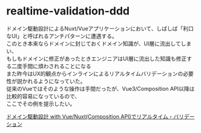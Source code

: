 # realtime-validation-ddd

ドメイン駆動設計によるNuxt/Vueアプリケーションにおいて、しばしば「利口なUI」と呼ばれるアンチパターンに遭遇する。  
このとき本来ならドメインに封じておくドメイン知識が、UI層に流出してしまい、  
もしもドメインに修正があったときエンジニアはUI層に流出した知識も修正する二度手間に煩わされることになる  
また昨今はUX的観点からインラインによるリアルタイムバリデーションの必要性が説かれるようになっていた。  
従来のVueではそのような操作は手間だったが、Vue3/Composition API以降は比較的容易になっているので、  
ここでその例を提示したい。  
  
[ドメイン駆動設計 with Vue/Nuxt(Composition API)でリアルタイム・バリデーション](https://qiita.com/JDM/items/0cefc43b6ae31f6db87b)
